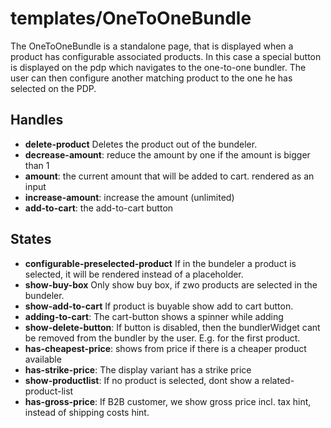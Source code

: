 <!-- firescout-component -->

# templates/OneToOneBundle

The OneToOneBundle is a standalone page, that is displayed when a product has configurable associated products. In this case a special button is displayed on the pdp which navigates to the one-to-one bundler. The user can then configure another matching product to the one he has selected on the PDP.

## Handles

- **delete-product** Deletes the product out of the bundeler.
- **decrease-amount**: reduce the amount by one if the amount is bigger than 1
- **amount**: the current amount that will be added to cart. rendered as an input
- **increase-amount**: increase the amount (unlimited)
- **add-to-cart**: the add-to-cart button

## States

- **configurable-preselected-product** If in the bundeler a product is selected, it will be rendered instead of a placeholder.
- **show-buy-box** Only show buy box, if zwo products are selected in the bundeler.
- **show-add-to-cart** If product is buyable show add to cart button.
- **adding-to-cart**: The cart-button shows a spinner while adding
- **show-delete-button**: If button is disabled, then the bundlerWidget cant be removed from the bundler by the user. E.g. for the first product.
- **has-cheapest-price**: shows from price if there is a cheaper product available
- **has-strike-price**: The display variant has a strike price
- **show-productlist**: If no product is selected, dont show a related-product-list
- **has-gross-price**: If B2B customer, we show gross price incl. tax hint, instead of shipping costs hint.
